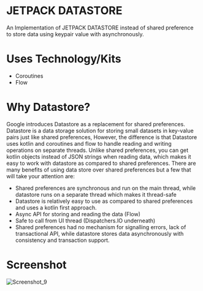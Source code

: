 # JETPACK DATASTORE
An Implementation of JETPACK DATASTORE instead of shared preference to store data using keypair value with asynchronously.

# Uses Technology/Kits
* Coroutines
* Flow

# Why Datastore?
Google introduces Datastore as a replacement for shared preferences. Datastore is a data storage solution for storing small datasets in key-value pairs just like shared preferences, However, the difference is that Datastore uses kotlin and coroutines and flow to handle reading and writing operations on separate threads. Unlike shared preferences, you can get kotlin objects instead of JSON strings when reading data, which makes it easy to work with datastore as compared to shared preferences.
There are many benefits of using data store over shared preferences but a few that will take your attention are:

* Shared preferences are synchronous and run on the main thread, while datastore runs on a separate thread which makes it thread-safe
* Datastore is relatively easy to use as compared to shared preferences and uses a kotlin first approach.
* Async API for storing and reading the data (Flow)
* Safe to call from UI thread (Dispatchers.IO underneath)
* Shared preferences had no mechanism for signalling errors, lack of transactional API, while datastore stores data asynchronously with consistency and transaction support.

# Screenshot
![Screenshot_9](https://user-images.githubusercontent.com/22006238/159722583-f060878f-e6bb-40f5-9343-f933796ad74c.png)
